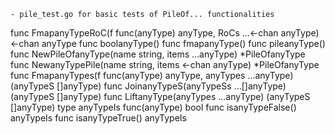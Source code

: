     - pile_test.go for basic tests of PileOf... functionalities
func FmapanyTypeRoC(f func(anyType) anyType, RoCs ...<-chan anyType) <-chan anyType
func boolanyType()
func fmapanyType()
func pileanyType()
    func NewPileOfanyType(name string, items ...anyType) *PileOfanyType
    func NewanyTypePile(name string, items <-chan anyType) *PileOfanyType
    func FmapanyTypes(f func(anyType) anyType, anyTypes ...anyType) (anyTypeS []anyType)
    func JoinanyTypeS(anyTypeSs ...[]anyType) (anyTypeS []anyType)
    func LiftanyType(anyTypes ...anyType) (anyTypeS []anyType)
type anyTypeIs func(anyType) bool
    func isanyTypeFalse() anyTypeIs
    func isanyTypeTrue() anyTypeIs
